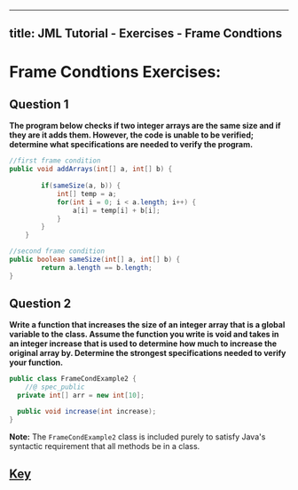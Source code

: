 
---
title: JML Tutorial - Exercises - Frame Condtions 
---
# Frame Condtions Exercises:
## **Question 1**
**The program below checks if two integer arrays are the same size and if they are it adds them. However, the code is unable to be verified; determine what specifications are needed to verify the program.**
```Java
//first frame condition
public void addArrays(int[] a, int[] b) {
			
		if(sameSize(a, b)) {
			int[] temp = a;
			for(int i = 0; i < a.length; i++) {
				a[i] = temp[i] + b[i];
			}	
		}
	}

//second frame condition 		
public boolean sameSize(int[] a, int[] b) {
		return a.length == b.length;
}
```
## **Question 2**
**Write a function that increases the size of an integer array that is a global variable to the class. Assume the function you write is void and takes in an integer increase that is used to determine how much to increase the original array by. Determine the strongest specifications needed to verify your function.**
```Java
public class FrameCondExample2 {
	//@ spec_public
  private int[] arr = new int[10];

  public void increase(int increase);
}
```
**Note:** The `FrameCondExample2` class is included purely to satisfy Java's syntactic requirement that all methods be in a class.

## **[Key](FrameCondExKey.md)**
